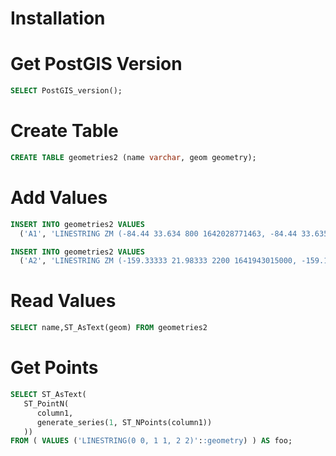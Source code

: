 # Installation

# Get PostGIS Version
```sql
SELECT PostGIS_version();
```

# Create Table
```sql
CREATE TABLE geometries2 (name varchar, geom geometry);
```

# Add Values

```sql
INSERT INTO geometries2 VALUES
  ('A1', 'LINESTRING ZM (-84.44 33.634 800 1642028771463, -84.44 33.63508 1200 1642028794402)')
```

```sql
INSERT INTO geometries2 VALUES
  ('A2', 'LINESTRING ZM (-159.33333 21.98333 2200 1641943015000, -159.13333 22.24000 2800 1641943255000)')
```

# Read Values

```sql
SELECT name,ST_AsText(geom) FROM geometries2
```

# Get Points
```sql
SELECT ST_AsText(
   ST_PointN(
	  column1,
	  generate_series(1, ST_NPoints(column1))
   ))
FROM ( VALUES ('LINESTRING(0 0, 1 1, 2 2)'::geometry) ) AS foo;
```



